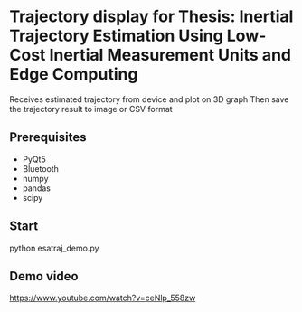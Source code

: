 # Trajectory display for Thesis: Inertial Trajectory Estimation Using Low-Cost Inertial Measurement Units and Edge Computing
Receives estimated trajectory from device and plot on 3D graph
Then save the trajectory result to image or CSV format

## Prerequisites
- PyQt5
- Bluetooth
- numpy
- pandas
- scipy

## Start
python esatraj_demo.py

## Demo video
https://www.youtube.com/watch?v=ceNlp_558zw

